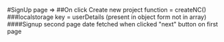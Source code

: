 #SignUp page => 
##On click Create new project function =  createNC()
###localstorage key = userDetails (present in object form not in array)
####Signup second page date fetched when clicked "next" button on first page

